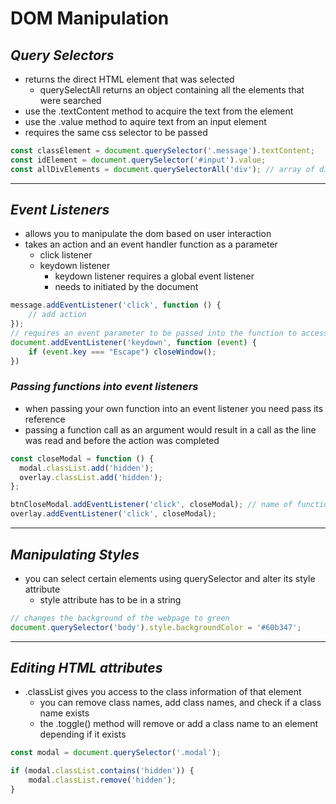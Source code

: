 # **DOM Manipulation**

## *Query Selectors*
- returns the direct HTML element that was selected
    - querySelectAll returns an object containing all the elements that were searched
- use the .textContent method to acquire the text from the element
- use the .value method to aquire text from an input element
- requires the same css selector to be passed
```js
const classElement = document.querySelector('.message').textContent;
const idElement = document.querySelector('#input').value;
const allDivElements = document.querySelectorAll('div'); // array of div elements
```
---
## *Event Listeners*
- allows you to manipulate the dom based on user interaction
- takes an action and an event handler function as a parameter
    - click listener
    - keydown listener
        - keydown listener requires a global event listener
        - needs to initiated by the document
```js
message.addEventListener('click', function () {
    // add action
});
// requires an event parameter to be passed into the function to access the listener attributes
document.addEventListener('keydown', function (event) {
    if (event.key === "Escape") closeWindow();
})
```
### *Passing functions into event listeners*
- when passing your own function into an event listener you need pass its reference
- passing a function call as an argument would result in a call as the line was read and before the action was completed
```js
const closeModal = function () {
  modal.classList.add('hidden');
  overlay.classList.add('hidden');
};

btnCloseModal.addEventListener('click', closeModal); // name of function but no parenthesis
overlay.addEventListener('click', closeModal);
```
---
## *Manipulating Styles*
- you can select certain elements using querySelector and alter its style attribute
    - style attribute has to be in a string
```js
// changes the background of the webpage to green
document.querySelector('body').style.backgroundColor = '#60b347';
```
---
## *Editing HTML attributes*
- .classList gives you access to the class information of that element
    - you can remove class names, add class names, and check if a class name exists
    - the .toggle() method will remove or add a class name to an element depending if it exists
```js
const modal = document.querySelector('.modal');

if (modal.classList.contains('hidden')) {
    modal.classList.remove('hidden');
}

```